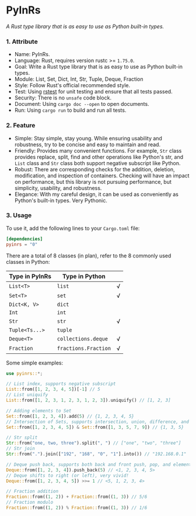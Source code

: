# PyInRs

_A Rust type library that is as easy to use as Python built-in types._

### 1. Attribute

- Name: PyInRs.
- Language: Rust, requires version rustc >= `1.75.0`.
- Goal: Write a Rust type library that is as easy to use as Python built-in types.
- Module: List, Set, Dict, Int, Str, Tuple, Deque, Fraction
- Style: Follow Rust's official recommended style.
- Test: Using [rstest](https://github.com/la10736/rstest) for unit testing and ensure that all tests passed.
- Security: There is no `unsafe` code block.
- Document: Using `cargo doc --open` to open documents.
- Run: Using `cargo run` to build and run all tests.

### 2. Feature

- Simple: Stay simple, stay young. While ensuring usability and robustness, try to be concise and easy to maintain and read.
- Friendly: Provides many convenient functions. For example, `Str` class provides replace, split, find and other operations like Python's str, and `List` class and `Str` class both support negative subscript like Python.
- Robust: There are corresponding checks for the addition, deletion, modification, and inspection of containers. Checking will have an impact on performance, but this library is not pursuing performance, but simplicity, usability, and robustness.
- Elegance: With my careful design, it can be used as conveniently as Python's built-in types. Very Pythonic.

### 3. Usage

To use it, add the following lines to your `Cargo.toml` file:

```toml
[dependencies]
pyinrs = "0"
```

There are a total of 8 classes (in plan), refer to the 8 commonly used classes in Python:

| Type in PyInRs | Type in Python       |     |
| -------------- | -------------------- | --- |
| `List<T>`      | `list`               | √   |
| `Set<T>`       | `set`                | √   |
| `Dict<K, V>`   | `dict`               |     |
| `Int`          | `int`                |     |
| `Str`          | `str`                | √   |
| `Tuple<Ts...>` | `tuple`              |     |
| `Deque<T>`     | `collections.deque`  | √   |
| `Fraction`     | `fractions.Fraction` | √   |

Some simple examples:

```rust
use pyinrs::*;

// List index, supports negative subscript
List::from([1, 2, 3, 4, 5])[-1] // 5
// List uniquify
List::from([1, 2, 3, 1, 2, 3, 1, 2, 3]).uniquify() // [1, 2, 3]

// Adding elements to Set
Set::from([1, 2, 3, 4]).add(5) // {1, 2, 3, 4, 5}
// Intersection of Sets, supports intersection, union, difference, and symmetric difference
Set::from([1, 2, 3, 4, 5]) & Set::from([1, 3, 5, 7, 9]) // {1, 3, 5}

// Str split
Str::from("one, two, three").split(", ") // ["one", "two", "three"]
// Str join
Str::from(".").join(["192", "168", "0", "1"].into()) // "192.168.0.1"

// Deque push back, supports both back and front push, pop, and element reference
Deque::from([1, 2, 3, 4]).push_back(5) // <1, 2, 3, 4, 5>
// Deque shifts to right (or left), very vivid!
Deque::from([1, 2, 3, 4, 5]) >>= 1 // <5, 1, 2, 3, 4>

// Fraction addition
Fraction::from((1, 2)) + Fraction::from((1, 3)) // 5/6
// Fraction modulo
Fraction::from((1, 2)) % Fraction::from((1, 3)) // 1/6
```
